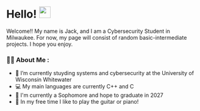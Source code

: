 <h1>
  Hello!
  <img src="https://media.giphy.com/media/hvRJCLFzcasrR4ia7z/giphy.gif" width="30px"/>
</h1>

Welcome!! My name is Jack, and I am a Cybersecurity Student in Milwaukee. For now, my page will consist of random basic-intermediate projects. I hope you enjoy.

### 👨‍💻 About Me :
- 🔐 I’m currently stuyding systems and cybersecurity at the University of Wisconsin Whitewater
- 💻 My main languages are currently C++ and C
- 📆 I'm currently a Sophomore and hope to graduate in 2027 
- 🎸 In my free time I like to play the guitar or piano!
  
